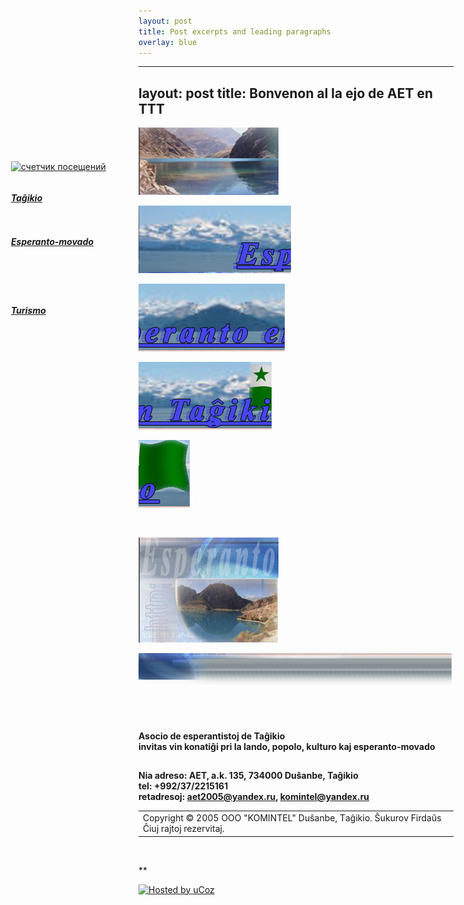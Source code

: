 ```yaml
---
layout: post
title: Post excerpts and leading paragraphs
overlay: blue
---
```


---
layout: post
title: Bonvenon al la ejo de AET en TTT
---

![](index.files/esperanto_01.jpg)

![](index.files/esperanto_02.jpg)

![](index.files/esperanto_03.jpg)

![](index.files/esperanto_04.jpg)

![](index.files/esperanto_05.jpg)

![](index.files/spacer.gif)

![](index.files/esperanto_06.jpg)

![](index.files/esperanto_07.jpg)

![](index.files/spacer.gif)

<div id="Layer1" style="Z-INDEX: 1; LEFT: 225px; WIDTH: 777px; POSITION: absolute; TOP: 180px; HEIGHT: 393px">

> # 
> 
> <div data-align="center">
> 

> 
> </div>
> 
> # 
> 
> <div data-align="center">
> 
> **Asocio de esperantistoj de Taĝikio  
> invitas vin konatiĝi pri la lando, popolo, kulturo kaj
> esperanto-movado**
> 
> </div>
> 
> ## 
> 
> <div data-align="center">
> 
> **Nia adreso: AET, a.k. 135, 734000 Duŝanbe, Taĝikio  
> tel: +992/37/2215161  
> retadresoj: aet2005@yandex.ru, komintel@yandex.ru**
> 
> </div>
> 
> |                                                                                                                                              |
> | -------------------------------------------------------------------------------------------------------------------------------------------- |
> | Copyright © 2005 OOO "KOMINTEL" Duŝanbe, Tаĝikio. Ŝukurov Firdaŭs Ĉiuj rajtoj rezervitaj. [](mailto:espero@freenet.tj,%20komintel@yandex.ru) |
> 

>   

</div>

![](index.files/spacer.gif)

<div id="layer2" style="position: absolute; width: 199px; height: 25px; z-index: 2; left: 24px;
 top: 350px">

***<span lang="ru"> [Taĝikio](tagxikio.htm)</span>***

</div>

<div id="layer2" style="position: absolute; width: 199px; height: 25px; z-index: 2; left: 24px;
 top: 420px">

***<span lang="ru"> [Esperanto-movado](espermov.htm)</span>***

</div>

<div id="layer2" style="position: absolute; width: 199px; height: 25px; z-index: 2; left: 24px;
 top: 530px">

***<span lang="ru"> [Turismo](turismo.htm)</span>***

</div>

<div style=" position: absolute; left: 24px; top: 300px">

[![счетчик посещений](https://www.warlog.ru/counter/?i=21
"счетчик посещений")](https://www.warlog.ru/)

</div>

**

<div data-align="center">

[![Hosted by uCoz](https://s210.ucoz.net/img/cp/5.gif
"Hosted by uCoz")](https://www.ucoz.ru/ "Создать сайт бесплатно")  

</div>
